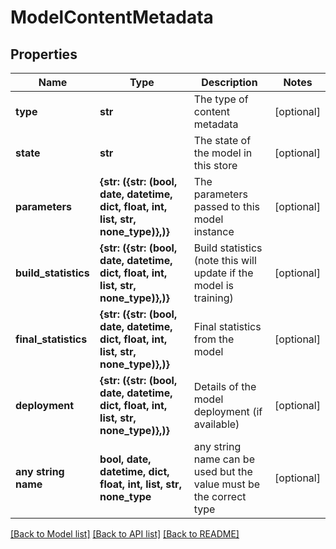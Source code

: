# ModelContentMetadata


## Properties
Name | Type | Description | Notes
------------ | ------------- | ------------- | -------------
**type** | **str** | The type of content metadata | [optional] 
**state** | **str** | The state of the model in this store | [optional] 
**parameters** | **{str: ({str: (bool, date, datetime, dict, float, int, list, str, none_type)},)}** | The parameters passed to this model instance | [optional] 
**build_statistics** | **{str: ({str: (bool, date, datetime, dict, float, int, list, str, none_type)},)}** | Build statistics (note this will update if the model is training) | [optional] 
**final_statistics** | **{str: ({str: (bool, date, datetime, dict, float, int, list, str, none_type)},)}** | Final statistics from the model | [optional] 
**deployment** | **{str: ({str: (bool, date, datetime, dict, float, int, list, str, none_type)},)}** | Details of the model deployment (if available) | [optional] 
**any string name** | **bool, date, datetime, dict, float, int, list, str, none_type** | any string name can be used but the value must be the correct type | [optional]

[[Back to Model list]](../README.md#documentation-for-models) [[Back to API list]](../README.md#documentation-for-api-endpoints) [[Back to README]](../README.md)


